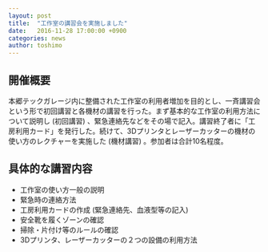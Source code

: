 ```yaml
---
layout: post
title:  "工作室の講習会を実施しました"
date:   2016-11-28 17:00:00 +0900
categories: news
author: toshimo
---
```


## 開催概要

本郷テックガレージ内に整備された工作室の利用者増加を目的とし、一斉講習会という形で初回講習と各機材の講習を行った。まず基本的な工作室の利用方法について説明し (初回講習) 、緊急連絡先などをその場で記入。講習終了者に「工房利用カード」を発行した。続けて、3Dプリンタとレーザーカッターの機材の使い方のレクチャーを実施した (機材講習) 。参加者は合計10名程度。

## 具体的な講習内容

- 工作室の使い方一般の説明 
- 緊急時の連絡方法 
- 工房利用カードの作成 (緊急連絡先、血液型等の記入) 
- 安全靴を履くゾーンの確認 
- 掃除・片付け等のルールの確認 
- 3Dプリンタ、レーザーカッターの２つの設備の利用方法
